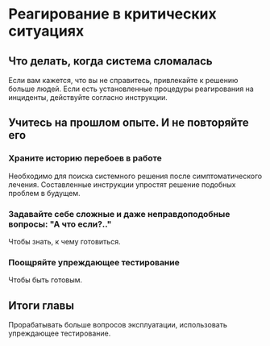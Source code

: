 # Реагирование в критических ситуациях
## Что делать, когда система сломалась
Если вам кажется, что вы не справитесь, привлекайте к решению больше людей.
Если есть установленные процедуры реагирования на инциденты, действуйте согласно инструкции.
## Учитесь на прошлом опыте. И не повторяйте его
### Храните историю перебоев в работе
Необходимо для поиска системного решения после симптоматического лечения. 
Составленные инструкции упростят решение подобных проблем в будущем.
### Задавайте себе сложные и даже неправдоподобные вопросы: "А что если?.."
Чтобы знать, к чему готовиться.
### Поощряйте упреждающее тестирование
Чтобы быть готовым.
## Итоги главы
Прорабатывать больше вопросов эксплуатации, использовать упреждающее тестирование.


